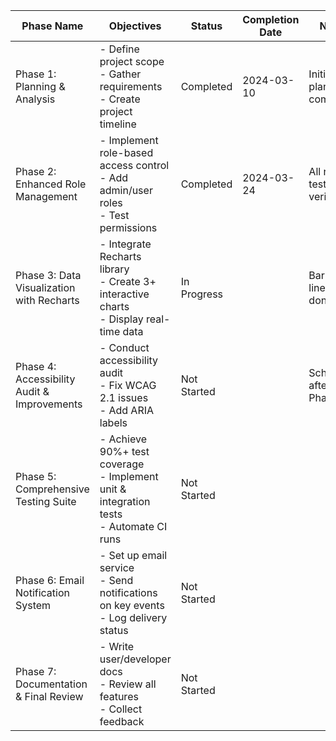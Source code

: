 | Phase Name                              | Objectives                                                                 | Status        | Completion Date | Notes                        |
|-----------------------------------------|----------------------------------------------------------------------------|---------------|-----------------|------------------------------|
| Phase 1: Planning & Analysis            | - Define project scope<br>- Gather requirements<br>- Create project timeline| Completed     | 2024-03-10      | Initial planning completed   |
| Phase 2: Enhanced Role Management       | - Implement role-based access control<br>- Add admin/user roles<br>- Test permissions | Completed     | 2024-03-24      | All roles tested and verified|
| Phase 3: Data Visualization with Recharts| - Integrate Recharts library<br>- Create 3+ interactive charts<br>- Display real-time data | In Progress    |                 | Bar and line charts done     |
| Phase 4: Accessibility Audit & Improvements| - Conduct accessibility audit<br>- Fix WCAG 2.1 issues<br>- Add ARIA labels | Not Started   |                 | Scheduled after Phase 3      |
| Phase 5: Comprehensive Testing Suite    | - Achieve 90%+ test coverage<br>- Implement unit & integration tests<br>- Automate CI runs | Not Started   |                 |                             |
| Phase 6: Email Notification System      | - Set up email service<br>- Send notifications on key events<br>- Log delivery status | Not Started   |                 |                             |
| Phase 7: Documentation & Final Review   | - Write user/developer docs<br>- Review all features<br>- Collect feedback  | Not Started   |                 |                             |
